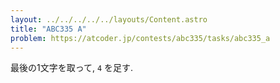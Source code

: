 ```yaml
---
layout: ../../../../../layouts/Content.astro
title: "ABC335 A"
problem: https://atcoder.jp/contests/abc335/tasks/abc335_a
---
```

最後の1文字を取って, `4` を足す.
